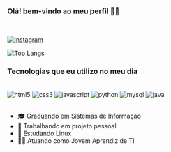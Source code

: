 ### Olá! bem-vindo ao meu perfil 👋😳
<br>

[![Instagram](https://img.shields.io/badge/Instagram-E4405F?style=for-the-badge&logo=instagram&logoColor=white)](https://www.instagram.com/ihenriq.z?igsh=MW50N29pNzJoaXp1Ng==)


<!-- ![henrixyz GitHub status](https://github-readme-stats.vercel.app/api?username=henrixyz&show_icons=True&theme=dracula) -->
![Top Langs](https://github-readme-stats.vercel.app/api/top-langs/?username=henrixyz&hide_progress=true&show_icons=True&theme=dracula)

### Tecnologias que eu utilizo no meu dia

<div style="display: inline_block"><br/>
 <img align="center" alt="html5" src="https://img.shields.io/badge/HTML5-E34F26?style=for-the-badge&logo=html5&logoColor=white"/>
 <img align="center" alt="css3" src="https://img.shields.io/badge/CSS3-1572B6?style=for-the-badge&logo=css3&logoColor=white"/>
 <img align="center" alt="javascript" src="https://img.shields.io/badge/JavaScript-323330?style=for-the-badge&logo=javascript&logoColor=F7DF1E"/>
 <img align="center" alt="python" src="https://img.shields.io/badge/Python-3776AB?style=for-the-badge&logo=python&logoColor=white"/>
 <img align="center" alt="mysql" src="https://img.shields.io/badge/MySQL-00000F?style=for-the-badge&logo=mysql&logoColor=white"/>
 <img align="center" alt="java" src="https://img.shields.io/badge/Java-ED8B00?style=for-the-badge&logo=openjdk&logoColor=white"/>
<br/>
<br>

- 🎓 Graduando em Sistemas de Informação
- 🔭 Trabalhando em projeto pessoal 
- 🌱 Estudando Linux
- 👨‍💻 Atuando como Jovem Aprendiz de TI

